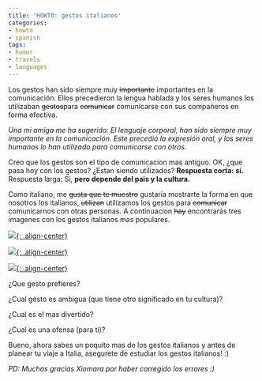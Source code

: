 ```yaml
---
title: 'HOWTO: gestos italianos'
categories:
- howto
- spanish
tags:
- humor
- travels
- languages
---
```

Los gestos han sido siempre muy ~~importante~~ importantes en la comunicación.
Ellos precedieron la lengua hablada y los seres humanos los utilizaban
~~gestos~~para ~~comunicar~~ comunicarse con sus compañeros en forma efectiva.

_Una mi amiga me ha sugerido: El lenguaje corporal, han sido siempre muy
importante en la comunicación. Este precedió la expresión oral, y los seres
humanos lo han utilizado para comunicarse con otros._

Creo que los gestos son el tipo de comunicacion mas antiguo. OK, ¿que pasa hoy
con los gestos? ¿Estan siendo utilizados? **Respuesta corta: sí.** Respuesta
larga: Sí, **pero depende del pais y la cultura.**

Como italiano, me ~~gusta que te muestro~~ gustaria mostrarte la forma en que
nosotros los italianos, ~~utilizan~~ utilizamos los gestos para ~~comunicar~~
comunicarnos con otras personas. A continuacion ~~hay~~ encontrarás tres
imagenes con los gestos italianos mas populares.

[![]({{site.url}}/assets/images/italian-gestures-1.jpg){: .align-center}]({{site.url}}/assets/images/italian-gestures-1.jpg)

[![]({{site.url}}/assets/images/italian-gestures-2.jpg){: .align-center}]({{site.url}}/assets/images/italian-gestures-2.jpg)

[![]({{site.url}}/assets/images/italian-gestures-3.jpg){: .align-center}]({{site.url}}/assets/images/italian-gestures-3.jpg)

¿Que gesto prefieres?

¿Cual gesto es ambigua (que tiene otro significado en tu cultura)?

¿Cual es el mas divertido?

¿Cual es una ofensa (para ti)?

Bueno, ahora sabes un poquito mas de los gestos italianos y antes de planear tu
viaje a Italia, asegurete de estudiar los gestos italianos! :)

_PD: Muchas gracias Xiomara por haber corregido los errores :)_
